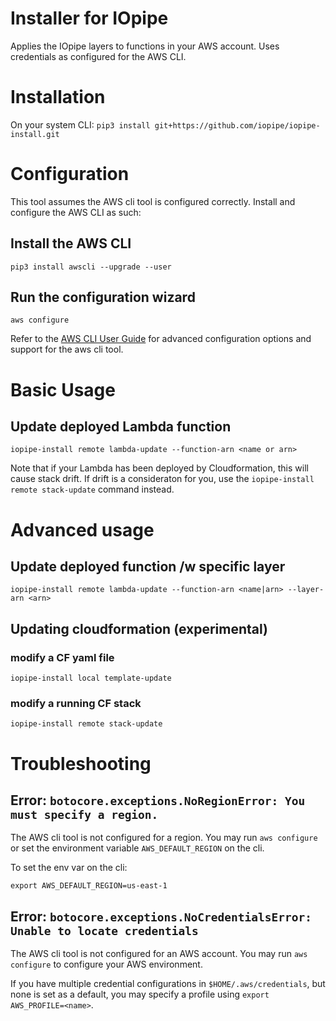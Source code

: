 # Installer for IOpipe

Applies the IOpipe layers to functions in your
AWS account. Uses credentials as configured
for the AWS CLI.

# Installation

On your system CLI:
`pip3 install git+https://github.com/iopipe/iopipe-install.git`

# Configuration

This tool assumes the AWS cli tool is configured correctly. Install and configure the AWS CLI as such:

## Install the AWS CLI
`pip3 install awscli --upgrade --user`

## Run the configuration wizard
`aws configure`

Refer to the [AWS CLI User Guide](https://docs.aws.amazon.com/cli/latest/userguide/cli-chap-welcome.html) for advanced configuration options and support for the aws cli tool.

# Basic Usage

## Update deployed Lambda function

`iopipe-install remote lambda-update --function-arn <name or arn>`

Note that if your Lambda has been deployed by Cloudformation, this will cause stack drift. If drift is a consideraton for you, use the `iopipe-install remote stack-update` command instead.

# Advanced usage

## Update deployed function /w specific layer

`iopipe-install remote lambda-update --function-arn <name|arn> --layer-arn <arn>`

## Updating cloudformation (experimental)

### modify a CF yaml file

`iopipe-install local template-update`

### modify a running CF stack

`iopipe-install remote stack-update`

# Troubleshooting

## Error: `botocore.exceptions.NoRegionError: You must specify a region.`

The AWS cli tool is not configured for a region. You may run `aws configure` or set the environment variable `AWS_DEFAULT_REGION` on the cli.

To set the env var on the cli:

`export AWS_DEFAULT_REGION=us-east-1`

## Error: `botocore.exceptions.NoCredentialsError: Unable to locate credentials`

The AWS cli tool is not configured for an AWS account. You may run `aws configure` to configure your AWS environment.

If you have multiple credential configurations in `$HOME/.aws/credentials`, but none is set as a default, you may specify a profile using `export AWS_PROFILE=<name>`.
